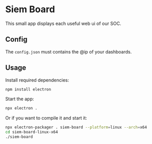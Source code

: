 # Siem Board

This small app displays each useful web ui of our SOC.

## Config
The `config.json` must contains the @ip of your dashboards. 

## Usage

Install required dependencies:
```bash
npm install electron
```

Start the app:
```bash
npx electron .
```

Or if you want to compile it and start it:
```bash
npx electron-packager . siem-board --platform=linux --arch=x64
cd siem-board-linux-x64
./siem-board
```
